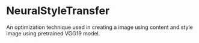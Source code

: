 # NeuralStyleTransfer
An optimization technique used in creating a image using content and style image using pretrained VGG19 model.
